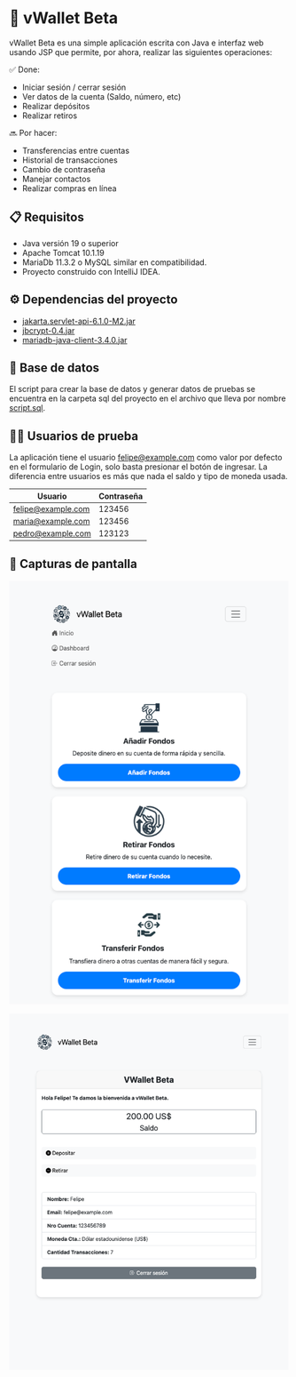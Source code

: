 # 💸 vWallet Beta
vWallet Beta es una simple aplicación escrita con Java e interfaz web usando JSP que permite, por ahora, realizar las siguientes operaciones:

✅ Done:
- Iniciar sesión / cerrar sesión
- Ver datos de la cuenta (Saldo, número, etc)
- Realizar depósitos
- Realizar retiros

🔜 Por hacer:
- Transferencias entre cuentas
- Historial de transacciones
- Cambio de contraseña
- Manejar contactos
- Realizar compras en línea

## 📋 Requisitos
- Java versión 19 o superior
- Apache Tomcat 10.1.19
- MariaDb 11.3.2 o MySQL similar en compatibilidad.
- Proyecto construido con IntelliJ IDEA.

## ⚙️ Dependencias del proyecto
- [jakarta.servlet-api-6.1.0-M2.jar](src/main/webapp/WEB-INF/lib/jakarta.servlet-api-6.1.0-M2.jar)
- [jbcrypt-0.4.jar](src/main/webapp/WEB-INF/lib/jbcrypt-0.4.jar)
- [mariadb-java-client-3.4.0.jar](src/main/webapp/WEB-INF/lib/mariadb-java-client-3.4.0.jar)

## 🚀 Base de datos
El script para crear la base de datos y generar datos de pruebas se encuentra en la carpeta sql del proyecto en el archivo
que lleva por nombre [script.sql](sql/script.sql).

## 👨‍💻 Usuarios de prueba
La aplicación tiene el usuario felipe@example.com como valor por defecto en el formulario de Login, solo basta presionar el botón de ingresar.
La diferencia entre usuarios es más que nada el saldo y tipo de moneda usada.

| Usuario            | Contraseña |
|--------------------|------------|
| felipe@example.com | 123456     |
| maria@example.com  | 123456     |
| pedro@example.com  | 123123     |

## 📸 Capturas de pantalla

![Home](screenshots/home.png)

![Dashboard](screenshots/vwallet.png)
